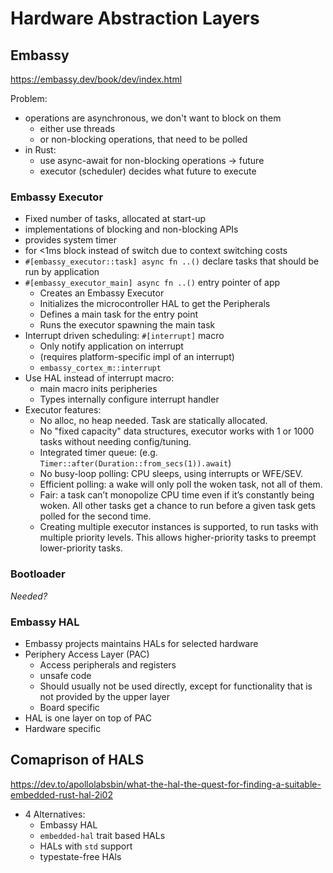 # Hardware Abstraction Layers

## Embassy

<https://embassy.dev/book/dev/index.html>

Problem:

- operations are asynchronous, we don't want to block on them
    - either use threads
    - or non-blocking operations, that need to be polled
- in Rust: 
    - use async-await for non-blocking operations -> future
    - executor (scheduler) decides what future to execute

### Embassy Executor

- Fixed number of tasks, allocated at start-up
- implementations of blocking and non-blocking APIs
- provides system timer
- for <1ms block instead of switch due to context switching costs
- `#[embassy_executor::task] async fn ..()` declare tasks that should be run by application
- `#[embassy_executor_main] async fn ..()` entry pointer of app
    - Creates an Embassy Executor
    - Initializes the microcontroller HAL to get the Peripherals
    - Defines a main task for the entry point
    - Runs the executor spawning the main task
- Interrupt driven scheduling: `#[interrupt]` macro  
    - Only notify application on interrupt
    - (requires platform-specific impl of an interrupt)
    - `embassy_cortex_m::interrupt`
- Use HAL instead of interrupt macro:
    - main macro inits peripheries
    - Types internally configure interrupt handler
- Executor features:
    - No alloc, no heap needed. Task are statically allocated.
    - No "fixed capacity" data structures, executor works with 1 or 1000 tasks without needing config/tuning.
    - Integrated timer queue: (e.g. `Timer::after(Duration::from_secs(1)).await`)
    - No busy-loop polling: CPU sleeps, using interrupts or WFE/SEV.
    - Efficient polling: a wake will only poll the woken task, not all of them.
    - Fair: a task can’t monopolize CPU time even if it’s constantly being woken. All other tasks get a chance to run before a given task gets polled for the second time.
    - Creating multiple executor instances is supported, to run tasks with multiple priority levels. This allows higher-priority tasks to preempt lower-priority tasks.

### Bootloader

_Needed?_

### Embassy HAL

- Embassy projects maintains HALs for selected hardware
- Periphery Access Layer (PAC)
    - Access peripherals and registers
    - unsafe code
    - Should usually not be used directly, except for functionality that is not provided by the upper layer
    - Board specific
- HAL is one layer on top of PAC
- Hardware specific

## Comaprison of HALS

<https://dev.to/apollolabsbin/what-the-hal-the-quest-for-finding-a-suitable-embedded-rust-hal-2i02>

- 4 Alternatives:
    - Embassy HAL
    - `embedded-hal` trait based HALs
    - HALs with `std` support
    - typestate-free HAls

